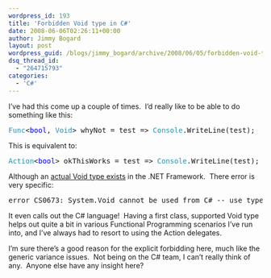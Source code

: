 ```yaml
---
wordpress_id: 193
title: 'Forbidden Void type in C#'
date: 2008-06-06T02:26:11+00:00
author: Jimmy Bogard
layout: post
wordpress_guid: /blogs/jimmy_bogard/archive/2008/06/05/forbidden-void-type-in-c.aspx
dsq_thread_id:
  - "264715793"
categories:
  - 'C#'
---
```

I&#8217;ve had this come up a couple of times.&nbsp; I&#8217;d really like to be able to do something like this:

<pre><span style="color: #2b91af">Func</span>&lt;<span style="color: blue">bool</span>, <span style="color: #2b91af">Void</span>&gt; whyNot = test =&gt; <span style="color: #2b91af">Console</span>.WriteLine(test);</pre>

[](http://11011.net/software/vspaste)

This is equivalent to:

<pre><span style="color: #2b91af">Action</span>&lt;<span style="color: blue">bool</span>&gt; okThisWorks = test =&gt; <span style="color: #2b91af">Console</span>.WriteLine(test);</pre>

[](http://11011.net/software/vspaste)

Although an [actual Void type exists](http://msdn.microsoft.com/en-us/library/system.void.aspx) in the .NET Framework.&nbsp; There error is very specific:

<pre>error CS0673: System.Void cannot be used from C# -- use typeof(void) to get the void type object</pre>

[](http://11011.net/software/vspaste)

It even calls out the C# language!&nbsp; Having a first class, supported Void type helps out quite a bit in various Functional Programming scenarios I&#8217;ve run into, and I&#8217;ve always had to resort to using the Action delegates.

I&#8217;m sure there&#8217;s a good reason for the explicit forbidding here, much like the generic variance issues.&nbsp; Not being on the C# team, I can&#8217;t really think of any.&nbsp; Anyone else have any insight here?